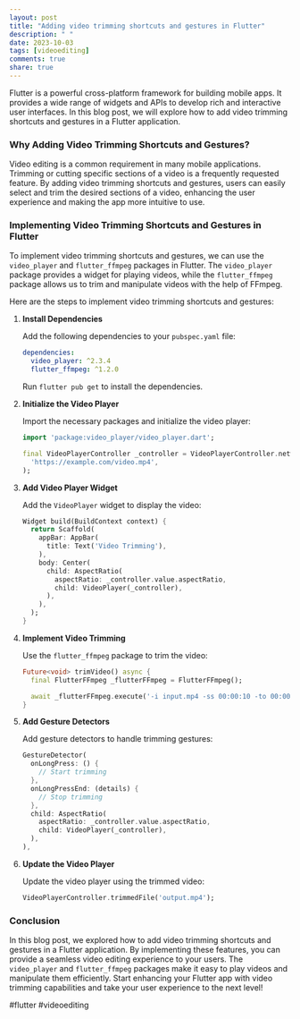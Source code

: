 ```yaml
---
layout: post
title: "Adding video trimming shortcuts and gestures in Flutter"
description: " "
date: 2023-10-03
tags: [videoediting]
comments: true
share: true
---
```


Flutter is a powerful cross-platform framework for building mobile apps. It provides a wide range of widgets and APIs to develop rich and interactive user interfaces. In this blog post, we will explore how to add video trimming shortcuts and gestures in a Flutter application.

### Why Adding Video Trimming Shortcuts and Gestures?

Video editing is a common requirement in many mobile applications. Trimming or cutting specific sections of a video is a frequently requested feature. By adding video trimming shortcuts and gestures, users can easily select and trim the desired sections of a video, enhancing the user experience and making the app more intuitive to use.

### Implementing Video Trimming Shortcuts and Gestures in Flutter

To implement video trimming shortcuts and gestures, we can use the `video_player` and `flutter_ffmpeg` packages in Flutter. The `video_player` package provides a widget for playing videos, while the `flutter_ffmpeg` package allows us to trim and manipulate videos with the help of FFmpeg.

Here are the steps to implement video trimming shortcuts and gestures:

1. **Install Dependencies**

   Add the following dependencies to your `pubspec.yaml` file:

   ```yaml
   dependencies:
     video_player: ^2.3.4
     flutter_ffmpeg: ^1.2.0
   ```

   Run `flutter pub get` to install the dependencies.

2. **Initialize the Video Player**

   Import the necessary packages and initialize the video player:

   ```dart
   import 'package:video_player/video_player.dart';

   final VideoPlayerController _controller = VideoPlayerController.network(
     'https://example.com/video.mp4',
   );
   ```

3. **Add Video Player Widget**

   Add the `VideoPlayer` widget to display the video:

   ```dart
   Widget build(BuildContext context) {
     return Scaffold(
       appBar: AppBar(
         title: Text('Video Trimming'),
       ),
       body: Center(
         child: AspectRatio(
           aspectRatio: _controller.value.aspectRatio,
           child: VideoPlayer(_controller),
         ),
       ),
     );
   }
   ```

4. **Implement Video Trimming**

   Use the `flutter_ffmpeg` package to trim the video:

   ```dart
   Future<void> trimVideo() async {
     final FlutterFFmpeg _flutterFFmpeg = FlutterFFmpeg();

     await _flutterFFmpeg.execute('-i input.mp4 -ss 00:00:10 -to 00:00:20 -c copy output.mp4');
   }
   ```

5. **Add Gesture Detectors**

   Add gesture detectors to handle trimming gestures:

   ```dart
   GestureDetector(
     onLongPress: () {
       // Start trimming
     },
     onLongPressEnd: (details) {
       // Stop trimming
     },
     child: AspectRatio(
       aspectRatio: _controller.value.aspectRatio,
       child: VideoPlayer(_controller),
     ),
   ),
   ```

6. **Update the Video Player**

   Update the video player using the trimmed video:

   ```dart
   VideoPlayerController.trimmedFile('output.mp4');
   ```

### Conclusion

In this blog post, we explored how to add video trimming shortcuts and gestures in a Flutter application. By implementing these features, you can provide a seamless video editing experience to your users. The `video_player` and `flutter_ffmpeg` packages make it easy to play videos and manipulate them efficiently. Start enhancing your Flutter app with video trimming capabilities and take your user experience to the next level!

#flutter #videoediting